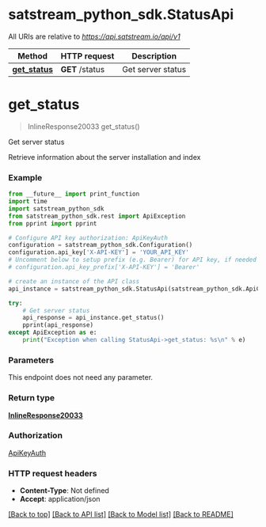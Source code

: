 # satstream_python_sdk.StatusApi

All URIs are relative to *https://api.satstream.io/api/v1*

Method | HTTP request | Description
------------- | ------------- | -------------
[**get_status**](StatusApi.md#get_status) | **GET** /status | Get server status

# **get_status**
> InlineResponse20033 get_status()

Get server status

Retrieve information about the server installation and index

### Example
```python
from __future__ import print_function
import time
import satstream_python_sdk
from satstream_python_sdk.rest import ApiException
from pprint import pprint

# Configure API key authorization: ApiKeyAuth
configuration = satstream_python_sdk.Configuration()
configuration.api_key['X-API-KEY'] = 'YOUR_API_KEY'
# Uncomment below to setup prefix (e.g. Bearer) for API key, if needed
# configuration.api_key_prefix['X-API-KEY'] = 'Bearer'

# create an instance of the API class
api_instance = satstream_python_sdk.StatusApi(satstream_python_sdk.ApiClient(configuration))

try:
    # Get server status
    api_response = api_instance.get_status()
    pprint(api_response)
except ApiException as e:
    print("Exception when calling StatusApi->get_status: %s\n" % e)
```

### Parameters
This endpoint does not need any parameter.

### Return type

[**InlineResponse20033**](InlineResponse20033.md)

### Authorization

[ApiKeyAuth](../README.md#ApiKeyAuth)

### HTTP request headers

 - **Content-Type**: Not defined
 - **Accept**: application/json

[[Back to top]](#) [[Back to API list]](../README.md#documentation-for-api-endpoints) [[Back to Model list]](../README.md#documentation-for-models) [[Back to README]](../README.md)

